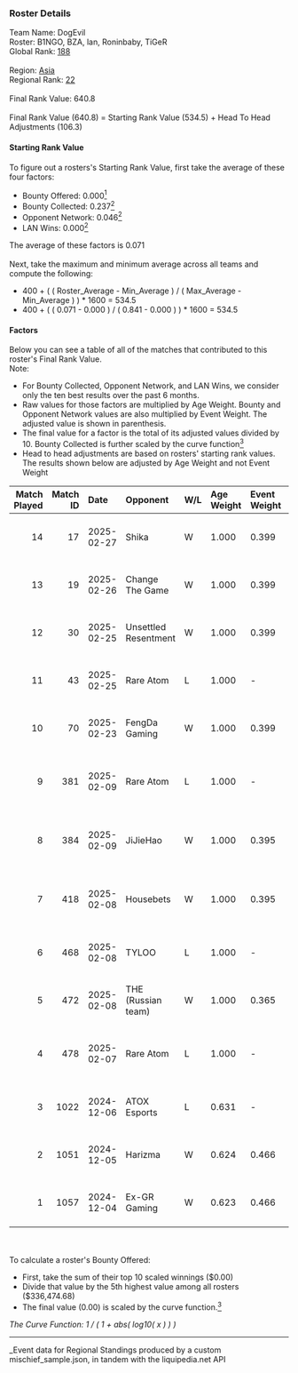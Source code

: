 ### Roster Details<br />
Team Name: DogEvil<br />
Roster: B1NGO, BZA, lan, Roninbaby, TiGeR<br />
Global Rank: [188](../../standings_global_2025_03_01.md)<br />
<br />
Region: [Asia]( ../../standings_asia_2025_03_01.md)<br />
Regional Rank: [22]( ../../standings_asia_2025_03_01.md)<br />
<br />
Final Rank Value:  640.8<br />
<br />
Final Rank Value (640.8) = Starting Rank Value (534.5) + Head To Head Adjustments (106.3)<br />

#### Starting Rank Value<br />
To figure out a rosters's Starting Rank Value, first take the average of these four factors:<br />
- Bounty Offered: 0.000[<sup>1</sup>](#table2)
- Bounty Collected: 0.237[<sup>2</sup>](#table1)
- Opponent Network: 0.046[<sup>2</sup>](#table1)
- LAN Wins: 0.000[<sup>2</sup>](#table1)

The average of these factors is 0.071<br />
<br />
Next, take the maximum and minimum average across all teams and compute the following:<br />
- 400 + ( ( Roster_Average - Min_Average ) / ( Max_Average - Min_Average ) ) * 1600 = 534.5
- 400 + ( ( 0.071 - 0.000 ) / ( 0.841 - 0.000 ) ) * 1600 = 534.5


#### Factors<br />
Below you can see a table of all of the matches that contributed to this roster's Final Rank Value.<br />
Note:<br />

- For Bounty Collected, Opponent Network, and LAN Wins, we consider only the ten best results over the past 6 months.
- Raw values for those factors are multiplied by Age Weight. Bounty and Opponent Network values are also multiplied by Event Weight. The adjusted value is shown in parenthesis.
- The final value for a factor is the total of its adjusted values divided by 10. Bounty Collected is further scaled by the curve function[<sup>3</sup>](#curveFunction)
- Head to head adjustments are based on rosters' starting rank values. The results shown below are adjusted by Age Weight and not Event Weight
<span id="table1"></span><br />


| Match Played | Match ID | Date       | Opponent             | W/L | Age Weight | Event Weight | Bounty Collected | Opponent Network | LAN Wins  | H2H Adj. | Roster                             |
| -: | -: | :- | :- | :- | :- | :- | :- | :- | :- | -: | :- |
|           14 |       17 | 2025-02-27 | Shika                | W   | 1.000      | 0.399        | 0.000 (0.000)    | 0.180 (0.072)    | 0 (0.000) |    11.79 | B1NGO, BZA, lan, Roninbaby, TiGeR  |
|           13 |       19 | 2025-02-26 | Change The Game      | W   | 1.000      | 0.399        | 0.000 (0.000)    | 0.120 (0.048)    | 0 (0.000) |    11.15 | B1NGO, BZA, lan, Roninbaby, TiGeR  |
|           12 |       30 | 2025-02-25 | Unsettled Resentment | W   | 1.000      | 0.399        | 0.004 (0.001)    | 0.239 (0.095)    | 0 (0.000) |    21.86 | B1NGO, BZA, lan, Roninbaby, TiGeR  |
|           11 |       43 | 2025-02-25 | Rare Atom            | L   | 1.000      | -            | -                | -                | -         |    -5.18 | B1NGO, BZA, lan, Roninbaby, TiGeR  |
|           10 |       70 | 2025-02-23 | FengDa Gaming        | W   | 1.000      | 0.399        | 0.000 (0.000)    | 0.060 (0.024)    | 0 (0.000) |     7.71 | B1NGO, BZA, lan, Roninbaby, TiGeR  |
|            9 |      381 | 2025-02-09 | Rare Atom            | L   | 1.000      | -            | -                | -                | -         |    -5.48 | B1NGO, BZA, heartZ, lan, Roninbaby |
|            8 |      384 | 2025-02-09 | JiJieHao             | W   | 1.000      | 0.395        | 0.000 (0.000)    | 0.261 (0.103)    | 0 (0.000) |    18.82 | B1NGO, BZA, heartZ, lan, Roninbaby |
|            7 |      418 | 2025-02-08 | Housebets            | W   | 1.000      | 0.395        | 0.001 (0.001)    | 0.144 (0.057)    | 0 (0.000) |    16.76 | B1NGO, BZA, heartZ, lan, Roninbaby |
|            6 |      468 | 2025-02-08 | TYLOO                | L   | 1.000      | -            | -                | -                | -         |    -4.52 | B1NGO, BZA, lan, Roninbaby, TiGeR  |
|            5 |      472 | 2025-02-08 | THE (Russian team)   | W   | 1.000      | 0.365        | 0.000 (0.000)    | 0.000 (0.000)    | 0 (0.000) |     8.84 | B1NGO, BZA, lan, Roninbaby, TiGeR  |
|            4 |      478 | 2025-02-07 | Rare Atom            | L   | 1.000      | -            | -                | -                | -         |    -4.96 | B1NGO, BZA, heartZ, lan, Roninbaby |
|            3 |     1022 | 2024-12-06 | ATOX Esports         | L   | 0.631      | -            | -                | -                | -         |    -1.19 | BZA, Cate, lan, Roninbaby, twy     |
|            2 |     1051 | 2024-12-05 | Harizma              | W   | 0.624      | 0.466        | 0.002 (0.000)    | 0.112 (0.033)    | 0 (0.000) |    15.42 | BZA, Cate, lan, Roninbaby, twy     |
|            1 |     1057 | 2024-12-04 | Ex-GR Gaming         | W   | 0.623      | 0.466        | 0.011 (0.003)    | 0.096 (0.028)    | 0 (0.000) |    15.26 | BZA, Cate, lan, Roninbaby, twy     |

<br />
<span id="table2"></span><br />
To calculate a roster's Bounty Offered:<br />

- First, take the sum of their top 10 scaled winnings ($0.00)
- Divide that value by the 5th highest value among all rosters ($336,474.68)
- The final value (0.00) is scaled by the curve function.[<sup>3</sup>](#curveFunction)

<span id="curveFunction"></span>_The Curve Function: 1 / ( 1 + abs( log10( x ) ) )_<br />

---
_Event data for Regional Standings produced by a custom mischief_sample.json, in tandem with the liquipedia.net API<br />
